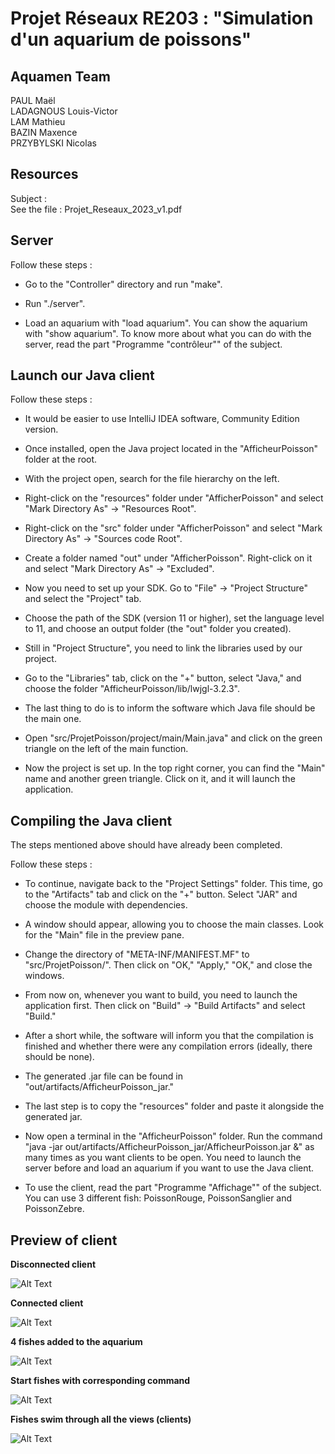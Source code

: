 # Projet Réseaux RE203 : "Simulation d'un aquarium de poissons"

## Aquamen Team

PAUL Maël  
LADAGNOUS Louis-Victor  
LAM Mathieu  
BAZIN Maxence  
PRZYBYLSKI Nicolas  

## Resources

Subject :  
See the file : Projet_Reseaux_2023_v1.pdf

## Server

Follow these steps : 

- Go to the "Controller" directory and run "make".

- Run "./server".

- Load an aquarium with "load aquarium". You can show the aquarium with "show aquarium". To know more about what you can do with the server, read the part "Programme "contrôleur"" of the subject.

## Launch our Java client

Follow these steps : 

- It would be easier to use IntelliJ IDEA software, Community Edition version.

- Once installed, open the Java project located in the "AfficheurPoisson" folder at the root.

- With the project open, search for the file hierarchy on the left.

- Right-click on the "resources" folder under "AfficherPoisson" and select "Mark Directory As" -> "Resources Root".

- Right-click on the "src" folder under "AfficherPoisson" and select "Mark Directory As" -> "Sources code Root".

- Create a folder named "out" under "AfficherPoisson". Right-click on it and select "Mark Directory As" -> "Excluded".

- Now you need to set up your SDK. Go to "File" -> "Project Structure" and select the "Project" tab.

- Choose the path of the SDK (version 11 or higher), set the language level to 11, and choose an output folder (the "out" folder you created).

- Still in "Project Structure", you need to link the libraries used by our project.

- Go to the "Libraries" tab, click on the "+" button, select "Java," and choose the folder "AfficheurPoisson/lib/lwjgl-3.2.3".

- The last thing to do is to inform the software which Java file should be the main one.

- Open "src/ProjetPoisson/project/main/Main.java" and click on the green triangle on the left of the main function.

- Now the project is set up. In the top right corner, you can find the "Main" name and another green triangle. Click on it, and it will launch the application.

## Compiling the Java client

The steps mentioned above should have already been completed.

Follow these steps : 

- To continue, navigate back to the "Project Settings" folder. This time, go to the "Artifacts" tab and click on the "+" button. Select "JAR" and choose the module with dependencies.

- A window should appear, allowing you to choose the main classes. Look for the "Main" file in the preview pane.

- Change the directory of "META-INF/MANIFEST.MF" to "src/ProjetPoisson/". Then click on "OK," "Apply," "OK," and close the windows.

- From now on, whenever you want to build, you need to launch the application first. Then click on "Build" -> "Build Artifacts" and select "Build."

- After a short while, the software will inform you that the compilation is finished and whether there were any compilation errors (ideally, there should be none).

- The generated .jar file can be found in "out/artifacts/AfficheurPoisson_jar."

- The last step is to copy the "resources" folder and paste it alongside the generated jar.

- Now open a terminal in the "AfficheurPoisson" folder. Run the command "java -jar out/artifacts/AfficheurPoisson_jar/AfficheurPoisson.jar &" as many times as you want clients to be open. You need to launch the server before and load an aquarium if you want to use the Java client.

- To use the client, read the part "Programme "Affichage"" of the subject. You can use 3 different fish: PoissonRouge, PoissonSanglier and PoissonZebre.

## Preview of client

**Disconnected client**

<img src="screenshots/screen1.png" alt="Alt Text" style="max-width:50%;">

**Connected client**

<img src="screenshots/screen2.png" alt="Alt Text" style="max-width:50%;">

**4 fishes added to the aquarium**

<img src="screenshots/screen3.png" alt="Alt Text" style="max-width:50%;">

**Start fishes with corresponding command**

<img src="screenshots/screen4.png" alt="Alt Text" style="max-width:50%;">

**Fishes swim through all the views (clients)**

<img src="screenshots/screen5.png" alt="Alt Text" style="max-width:50%;">
